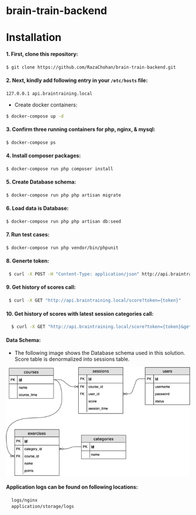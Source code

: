 # brain-train-backend

# Installation

####  1. First, clone this repository:

```bash
$ git clone https://github.com/RazaChohan/brain-train-backend.git
```

####  2. Next, kindly add following entry in your `/etc/hosts` file:

```bash
127.0.0.1 api.braintraining.local
```

- Create docker containers:

```bash
$ docker-compose up -d
```

#### 3. Confirm three running containers for php, nginx, & mysql:

```bash
$ docker-compose ps 
```

#### 4. Install composer packages:

```bash
$ docker-compose run php composer install 
```
#### 5. Create Database schema:

```bash
$ docker-compose run php php artisan migrate 
```

#### 6. Load data is Database:

```bash
$ docker-compose run php php artisan db:seed
```

#### 7. Run test cases:

```bash
$ docker-compose run php vendor/bin/phpunit
```

#### 8. Generte token:
```bash
 $ curl -X POST -H "Content-Type: application/json" http://api.braintraining.local/auth/login -d '{"username":"newuser","password":"brain_training_123"}'
```

#### 9. Get history of scores call:
```bash
 $ curl -X GET "http://api.braintraining.local/score?token={token}"
```

#### 10. Get history of scores with latest session categories call:
```bash
  $ curl -X GET "http://api.braintraining.local/score?token={token}&getLastSessionCategories=true"
```

#### Data Schema:
- The following image shows the Database schema used in this solution. Score table is denormalized into sessions table.

![schema](https://raw.githubusercontent.com/RazaChohan/brain-train-backend/master/schema.png)

#### Application logs can be found on following locations:
```bash
  logs/nginx
  application/storage/logs
```



